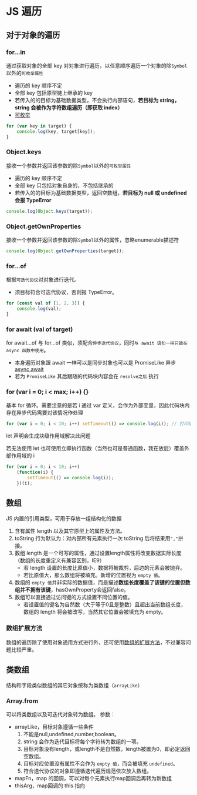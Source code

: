 # JS 遍历

## 对于对象的遍历

### for...in

通过获取对象的全部 key 对对象进行遍历，以任意顺序遍历一个对象的除`Symbol`以外的`可枚举属性`

-   遍历的 key 顺序不定
-   全部 key 包括原型链上继承的 key
-   若传入的的目标为基础数据类型，不会执行内部语句，**若目标为 string，string 会被作为字符数组遍历（即获取 index）**
-   [可枚举](https://developer.mozilla.org/zh-CN/docs/Web/JavaScript/Enumerability_and_ownership_of_properties)

```js
for (var key in target) {
	console.log(key, target[key]);
}
```

### Object.keys

接收一个参数并返回该参数的除`Symbol`以外的`可枚举属性`

-   遍历的 key 顺序不定
-   全部 key 只包括对象自身的，不包括继承的
-   若传入的的目标为基础数据类型，返回空数组，**若目标为 null 或 undefined 会报 TypeError**

```js
console.log(Object.keys(target));
```

### Object.getOwnProperties

接收一个参数并返回该参数的除`Symbol`以外的属性，忽略enumerable描述符

```js
console.log(Object.getOwnProperties(target));
```

### for...of

根据`可迭代协议`对对象进行迭代。

-   须目标符合可迭代协议，否则报 TypeError。

```js
for (const val of [1, 2, 3]) {
	console.log(val);
}
```

### for await (val of target)

for await...of 与 for...of 类似，须配合`异步迭代协议`，同时`与 await 语句一样只能在 async 函数中使用`。

-   本身遍历对象跟 await 一样可以是同步对象也可以是 PromiseLike 异步[async,await](/#/notes/javascript/Promise.md)
-   若为 `PromiseLike` 其后跟随的代码块内容会在 `resolve之后` 执行

### for (var i = 0; i < max; i++) {}

基本 for 循环。需要注意的是若 i 通过 var 定义，会作为外部变量，因此代码块内存在异步代码需要对该情况作处理

```js
for (var i = 0; i < 10; i++) setTimeout(() => console.log(i)); // 打印结果并非0-9，而是10个10
```

let 声明会生成块级作用域解决此问题

若无法使用 let 也可使用立即执行函数（当然也可是普通函数，我在放屁）覆盖外部作用域的 i

```js
for (var i = 0; i < 10; i++)
	(function(i) {
		setTimeout(() => console.log(i));
	})(i);
```

## 数组

JS 内置的引用类型，可用于存放一组结构化的数据

1.  含有属性 length 以及其它原型上的属性及方法。
2.  toString 行为默认为：对内部所有元素执行一次 toString 后将结果用`","`拼接。
3.  数组 length 是一个可写的属性，通过设置length属性将改变数据实际长度（数组的长度重定义有兼容区别，IE9）
    -  若 length 设置的长度比原值小，数据将被裁剪，后边的元素会被抛弃。
    -  若比原值大，那么数组将被填充。新增的位置视为 `empty 值`。
4.  数组的 `empty 值`并非实际的数据值，而是描述**数组长度覆盖了该键的位置但数组并不拥有该键**，hasOwnProperty会返回false。
5.  数组可以直接通过访问键的方式设置不同位置的值。
    -  若设置值的键名为自然数（大于等于0且是整数）且超出当前数组长度，数组的 length 将会被改写，当然其它位置会被填充为 empty。

### 数组扩展方法

数组的遍历除了使用对象通用方式进行外，还可使用[数组的扩展方法](/#/notes/javascript/implementation/array/数组扩展方法.md)，不过兼容问题比较严重。

## 类数组

结构和字段类似数组的其它对象统称为类数组（`arrayLike`）

### Array.from

可以将类数组以及可迭代对象转为数组。
参数：

-   arrayLike，目标对象遵循一些条件
    1.  不能是null,undefined,number,boolean。
    2.  string 会作为迭代目标将每个字符转为数组的一项。
    3.  目标对象没有length，或length不是自然数，length被置为0，即必定返回空数组。
    4.  目标对应位置没有属性不会作为 `empty 值`，而会被填充 `undefined`。
    5.  符合迭代协议的对象即遵循迭代遍历规范依次放入数组。
-   mapFn，map 的回调，可以对每个元素执行map回调后再转为新数组
-   thisArg，map回调的 this 指向
    
